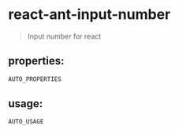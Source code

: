 # react-ant-input-number
> Input number for react


## properties:
```javascript
AUTO_PROPERTIES
```

## usage:
```jsx
AUTO_USAGE
```
